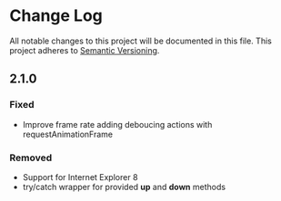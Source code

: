 # Change Log
All notable changes to this project will be documented in this file.
This project adheres to [Semantic Versioning](http://semver.org/).


## 2.1.0

### Fixed
- Improve frame rate adding deboucing actions with requestAnimationFrame

### Removed
- Support for Internet Explorer 8
- try/catch wrapper for provided **up** and **down** methods
